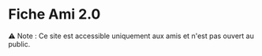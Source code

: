# Fiche Ami 2.0

⚠️ Note : Ce site est accessible uniquement aux amis et n'est pas ouvert au public.
